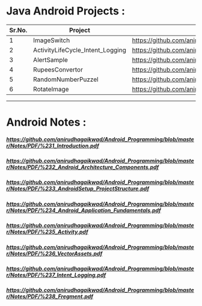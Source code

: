 # Java Android Projects :
| Sr.No. |     Project     |             Link              |
| -------|---------------- | ----------------------------- |
| 1      |   ImageSwitch   | https://github.com/anirudhagaikwad/Android_Programming/tree/master/Projects/Java/ImageSwitch |
| 2      |ActivityLifeCycle_Intent_Logging  | https://github.com/anirudhagaikwad/Android_Programming/tree/master/Projects/Java/ActivityLifeCycle_Intent |
| 3      |AlertSample  | https://github.com/anirudhagaikwad/Android_Programming/tree/master/Projects/Java/AlertSample |
| 4      | RupeesConvertor | https://github.com/anirudhagaikwad/Android_Programming/tree/master/Projects/Java/RupeeConvertor |
| 5      | RandomNumberPuzzel | https://github.com/anirudhagaikwad/Android_Programming/tree/master/Projects/Java/RandomNumPuzzel |
| 6      | RotateImage | https://github.com/anirudhagaikwad/Android_Programming/tree/master/Projects/Java/RotateImage |

***

# Android Notes :
##### https://github.com/anirudhagaikwad/Android_Programming/blob/master/Notes/PDF/%231_Introduction.pdf
##### https://github.com/anirudhagaikwad/Android_Programming/blob/master/Notes/PDF/%232_Android_Architecture_Components.pdf
##### https://github.com/anirudhagaikwad/Android_Programming/blob/master/Notes/PDF/%233_AndroidSetup_ProjectStructure.pdf
##### https://github.com/anirudhagaikwad/Android_Programming/blob/master/Notes/PDF/%234_Android_Application_Fundamentals.pdf
##### https://github.com/anirudhagaikwad/Android_Programming/blob/master/Notes/PDF/%235_Activity.pdf
##### https://github.com/anirudhagaikwad/Android_Programming/blob/master/Notes/PDF/%236_VectorAssets.pdf
##### https://github.com/anirudhagaikwad/Android_Programming/blob/master/Notes/PDF/%237_Intent_Logging.pdf
##### https://github.com/anirudhagaikwad/Android_Programming/blob/master/Notes/PDF/%238_Fregment.pdf



